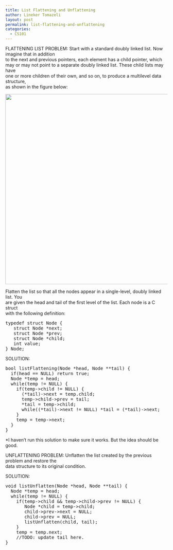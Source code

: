 ```yaml
---
title: List Flattening and Unflattening
author: Lineker Tomazeli
layout: post
permalink: list-flattening-and-unflattening
categories:
  - CS101
---
```

FLATTENING LIST PROBLEM: Start with a standard doubly linked list. Now imagine that in addition  
to the next and previous pointers, each element has a child pointer, which  
may or may not point to a separate doubly linked list. These child lists may have  
one or more children of their own, and so on, to produce a multilevel data structure,  
as shown in the figure below:

<img class="aligncenter" src="http://i.stack.imgur.com/ehIIU.png" alt="" width="737" height="592" />

Flatten the list so that all the nodes appear in a single-level, doubly linked list. You  
are given the head and tail of the first level of the list. Each node is a C struct  
with the following definition:

<pre class="brush: cpp; title: ; notranslate" title="">typedef struct Node {
   struct Node *next;
   struct Node *prev;
   struct Node *child;
   int value;
} Node;</pre>

SOLUTION:

<pre class="brush: cpp; title: ; notranslate" title="">bool listFlattening(Node *head, Node **tail) {
  if(head == NULL) return true;
  Node *temp = head;
  while(temp != NULL) {
    if(temp-&gt;child != NULL) {
      (*tail)-&gt;next = temp.child;
      temp-&gt;child-&gt;prev = tail;
      *tail = temp-&gt;child;
      while((*tail)-&gt;next != NULL) *tail = (*tail)-&gt;next;
    }
    temp = temp-&gt;next;
  }
}
</pre>

*I haven&#8217;t run this solution to make sure it works. But the idea should be good.

UNFLATTENING PROBLEM: Unflatten the list created by the previous problem and restore the  
data structure to its original condition.

SOLUTION:

<pre class="brush: cpp; title: ; notranslate" title="">void listUnflatten(Node *head, Node **tail) {
  Node *temp = head;
  while(temp != NULL) {
    if(temp-&gt;child &amp;&amp; temp-&gt;child-&gt;prev != NULL) {
       Node *child = temp-&gt;child;
       child-&gt;prev-&gt;next = NULL;
       child-&gt;prev = NULL;
       listUnflatten(child, tail);
    }
    temp = temp.next;
    //TODO: update tail here.
}
</pre>
